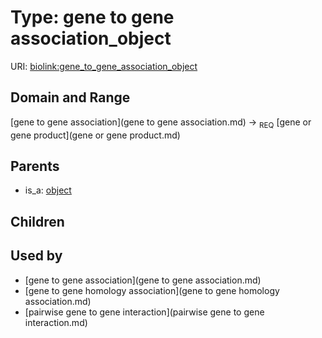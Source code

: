 
# Type: gene to gene association_object




URI: [biolink:gene_to_gene_association_object](https://w3id.org/biolink/vocab/gene_to_gene_association_object)


## Domain and Range

[gene to gene association](gene to gene association.md) ->  <sub>REQ</sub> [gene or gene product](gene or gene product.md)

## Parents

 *  is_a: [object](object.md)

## Children


## Used by

 * [gene to gene association](gene to gene association.md)
 * [gene to gene homology association](gene to gene homology association.md)
 * [pairwise gene to gene interaction](pairwise gene to gene interaction.md)
